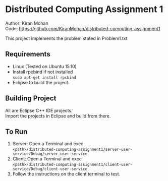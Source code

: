 Distributed Computing Assignment 1
==================================
Author: Kiran Mohan  
Code: https://github.com/KiranMohan/distributed-computing-assignment1

This project implements the problem stated in Problem1.txt

Requirements
------------
- Linux (Tested on Ubuntu 15.10)  
- Install rpcbind if not installed  
    `sudo apt-get install rpcbind`  
- Eclipse to build the project.  

Building Project
----------------
All are Eclipse C++ IDE projects.  
Import the projects in Eclipse and build from there.  

To Run
------
1. Server: Open a Terminal and exec  
	`<path>/distributed-computing-assignment1/server-user-service/Debug/server-user-service`  
2. Client: Open a Terminal and exec  
	`<path>/distributed-computing-assignment1/client-user-service/Debug/client-user-service`
3. Follow the instructions on the client terminal to test.

